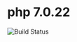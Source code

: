 # php 7.0.22

![Build Status](https://travis-ci.org/cyber-dojo-languages/php-7.0.18.svg?branch=master)
